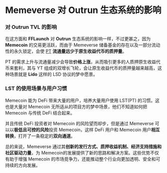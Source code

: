 # Memeverse 对 Outrun 生态系统的影响

### **对 Outrun TVL 的影响**

在这方面和 **FFLaunch** 对 **Outrun** 生态系统的影响一样，不过更甚之，因为 **Memecoin** 的交易更活跃，而由于 Memeverse 储备基金的存在以及一部分流动性的永久锁定，会使 [PT](../outstake/yield-tokenization/pt.md) **流通量远少于原生收益代币的质押量**。

PT 的需求上升与流通量减少会导致**价格上涨**，从而吸引更多的人质押原生收益代币来套利，其与 YT 组成的双增长飞轮，会让原生收益代币的质押量越来越高，这种场景就是 **Lido** 这样的 LSD 协议的梦中愿景。

### **LST 的使用场景与用户习惯**

Memecoin 能为 DeFi 带来大量的用户，培养大量用户使用 LST(PT) 的习惯。这也是大量对 Memecoin 无所适从的项目方的梦中场景，他们不知道如何把 Memecoin 与传统 DeFi 结合起来。

并且传统 DeFi 投资者对 Memecoin 的风险望而却步，但是通过 Memeverse 可以以**极低且可控的风险**投资 Memecoin，这样 DeFi 用户和 Memecoin 用户**相互转换**，打开了一条稳定的**双向通道**。

总的来说，Memeverse 通过其**创新的发行方式、质押收益机制、经济支持措施和社区驱动力量**，为 Memecoin的发展提供了新的思路和解决方案。这些优势不仅有助于增强 Memecoin 的市场竞争力，还能推动整个行业向更加透明、安全和可持续的方向发展。
